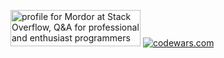 
   
<a href="https://stackoverflow.com/users/19511737/mordor"><img src="https://stackoverflow.com/users/flair/19511737.png" width="208" height="58" alt="profile for Mordor at Stack Overflow, Q&amp;A for professional and enthusiast programmers" title="profile for Mordor at Stack Overflow, Q&amp;A for professional and enthusiast programmers"></a>
[![codewars.com](https://www.codewars.com/users/Mordorrr/badges/large)](https://www.codewars.com/users/Mordorrr/) 



